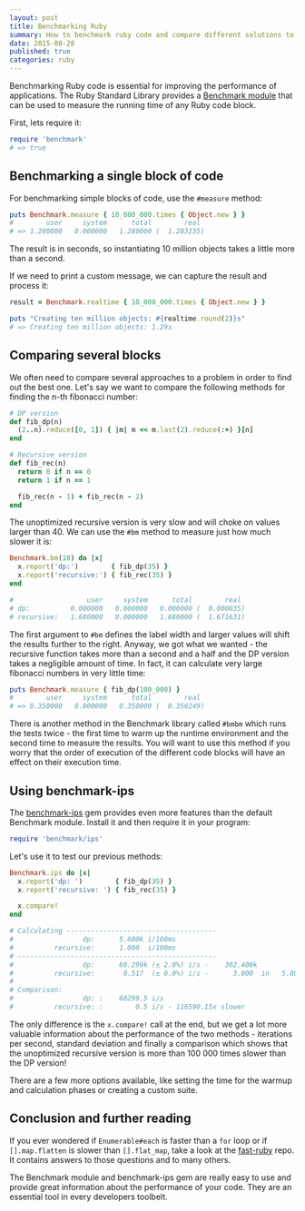 ```yaml
---
layout: post
title: Benchmarking Ruby
summary: How to benchmark ruby code and compare different solutions to a problem
date: 2015-08-28
published: true
categories: ruby
---
```


Benchmarking Ruby code is essential for improving the performance of applications. The Ruby
Standard Library provides a [Benchmark module](http://ruby-doc.org/stdlib-2.5.0/libdoc/benchmark/rdoc/Benchmark.html)
that can be used to measure the running time of any Ruby code block.

First, lets require it:

```rb
require 'benchmark'
# => true
```

## Benchmarking a single block of code

For benchmarking simple blocks of code, use the `#measure` method:

```rb
puts Benchmark.measure { 10_000_000.times { Object.new } }
#        user     system      total        real
# => 1.280000   0.000000   1.280000 (  1.283235)
```

The result is in seconds, so instantiating 10 million objects takes a little more than a second.

If we need to print a custom message, we can capture the result and process it:

```rb
result = Benchmark.realtime { 10_000_000.times { Object.new } }

puts "Creating ten million objects: #{realtime.round(2)}s"
# => Creating ten million objects: 1.29s
```

## Comparing several blocks

We often need to compare several approaches to a problem in order to find out the best one. Let's
say we want to compare the following methods for finding the n-th fibonacci number:

```rb
# DP version
def fib_dp(n)
  (2..n).reduce([0, 1]) { |m| m << m.last(2).reduce(:+) }[n]
end

# Recursive version
def fib_rec(n)
  return 0 if n == 0
  return 1 if n == 1

  fib_rec(n - 1) + fib_rec(n - 2)
end
```

The unoptimized recursive version is very slow and will choke on values larger than 40. We can use
the `#bm` method to measure just how much slower it is:

```rb
Benchmark.bm(10) do |x|
  x.report('dp:')        { fib_dp(35) }
  x.report('recursive:') { fib_rec(35) }
end

#                  user     system      total        real
# dp:          0.000000   0.000000   0.000000 (  0.000035)
# recursive:   1.680000   0.000000   1.680000 (  1.671631)
```

The first argument to `#bm` defines the label width and larger values will shift the results
further to the right. Anyway, we got what we wanted - the recursive function takes more than a
second and a half and the DP version takes a negligible amount of time. In fact, it can calculate
very large fibonacci numbers in very little time:

```rb
puts Benchmark.measure { fib_dp(100_000) }
#        user     system      total        real
# => 0.350000   0.000000   0.350000 (  0.350249)
```

There is another method in the Benchmark library called `#bmbm` which runs the tests twice - the
first time to warm up the runtime environment and the second time to measure the results. You will
want to use this method if you worry that the order of execution of the different code blocks will
have an effect on their execution time.

## Using benchmark-ips

The [benchmark-ips](https://github.com/evanphx/benchmark-ips) gem provides even more features than
the default Benchmark module. Install it and then require it in your program:

```rb
require 'benchmark/ips'
```

Let's use it to test our previous methods:

```rb
Benchmark.ips do |x|
  x.report('dp: ')        { fib_dp(35) }
  x.report('recursive: ') { fib_rec(35) }

  x.compare!
end

# Calculating -------------------------------------
#                 dp:      5.600k i/100ms
#          recursive:      1.000  i/100ms
# -------------------------------------------------
#                 dp:      60.299k (± 2.0%) i/s -    302.400k
#          recursive:       0.517  (± 0.0%) i/s -      3.000  in   5.800686s
#
# Comparison:
#                 dp: :    60299.5 i/s
#          recursive: :        0.5 i/s - 116590.15x slower
```

The only difference is the `x.compare!` call at the end, but we get a lot more valuable information
about the performance of the two methods - iterations per second, standard deviation and finally a
comparison which shows that the unoptimized recursive version is more than 100 000 times slower
than the DP version!

There are a few more options available, like setting the time for the warmup and calculation phases
or creating a custom suite.

## Conclusion and further reading

If you ever wondered if `Enumerable#each` is faster than a `for` loop or if `[].map.flatten` is
slower than `[].flat_map`, take a look at the
[fast-ruby](https://github.com/JuanitoFatas/fast-ruby) repo. It contains answers to those questions
and to many others.

The Benchmark module and benchmark-ips gem are really easy to use and provide great information
about the performance of your code. They are an essential tool in every developers toolbelt.
